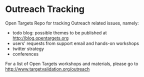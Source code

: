 # Outreach Tracking

Open Targets Repo for tracking Outreach related issues, namely:

- todo blog: possible themes to be published at http://blog.opentargets.org
- users' requests from support email and hands-on workshops
- twitter strategy
- conferences

For a list of Open Targets workshops and materials, please go to http://www.targetvalidation.org/outreach 
